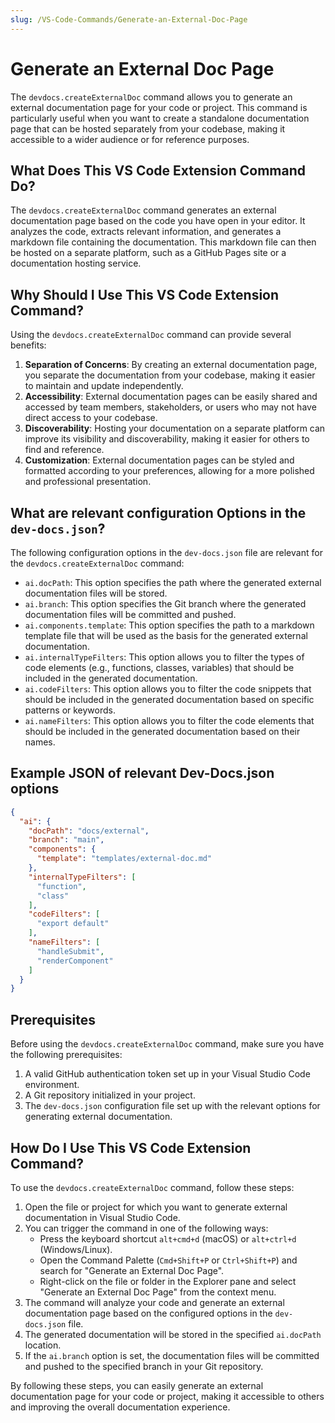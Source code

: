 ```yaml
---
slug: /VS-Code-Commands/Generate-an-External-Doc-Page
---
```


# Generate an External Doc Page

The `devdocs.createExternalDoc` command allows you to generate an external documentation page for your code or project. This command is particularly useful when you want to create a standalone documentation page that can be hosted separately from your codebase, making it accessible to a wider audience or for reference purposes.

## What Does This VS Code Extension Command Do?

The `devdocs.createExternalDoc` command generates an external documentation page based on the code you have open in your editor. It analyzes the code, extracts relevant information, and generates a markdown file containing the documentation. This markdown file can then be hosted on a separate platform, such as a GitHub Pages site or a documentation hosting service.

## Why Should I Use This VS Code Extension Command?

Using the `devdocs.createExternalDoc` command can provide several benefits:

1. **Separation of Concerns**: By creating an external documentation page, you separate the documentation from your codebase, making it easier to maintain and update independently.
2. **Accessibility**: External documentation pages can be easily shared and accessed by team members, stakeholders, or users who may not have direct access to your codebase.
3. **Discoverability**: Hosting your documentation on a separate platform can improve its visibility and discoverability, making it easier for others to find and reference.
4. **Customization**: External documentation pages can be styled and formatted according to your preferences, allowing for a more polished and professional presentation.

## What are relevant configuration Options in the `dev-docs.json`?

The following configuration options in the `dev-docs.json` file are relevant for the `devdocs.createExternalDoc` command:

- `ai.docPath`: This option specifies the path where the generated external documentation files will be stored.
- `ai.branch`: This option specifies the Git branch where the generated documentation files will be committed and pushed.
- `ai.components.template`: This option specifies the path to a markdown template file that will be used as the basis for the generated external documentation.
- `ai.internalTypeFilters`: This option allows you to filter the types of code elements (e.g., functions, classes, variables) that should be included in the generated documentation.
- `ai.codeFilters`: This option allows you to filter the code snippets that should be included in the generated documentation based on specific patterns or keywords.
- `ai.nameFilters`: This option allows you to filter the code elements that should be included in the generated documentation based on their names.

## Example JSON of relevant Dev-Docs.json options

```json
{
  "ai": {
    "docPath": "docs/external",
    "branch": "main",
    "components": {
      "template": "templates/external-doc.md"
    },
    "internalTypeFilters": [
      "function",
      "class"
    ],
    "codeFilters": [
      "export default"
    ],
    "nameFilters": [
      "handleSubmit",
      "renderComponent"
    ]
  }
}
```

## Prerequisites

Before using the `devdocs.createExternalDoc` command, make sure you have the following prerequisites:

1. A valid GitHub authentication token set up in your Visual Studio Code environment.
2. A Git repository initialized in your project.
3. The `dev-docs.json` configuration file set up with the relevant options for generating external documentation.

## How Do I Use This VS Code Extension Command?

To use the `devdocs.createExternalDoc` command, follow these steps:

1. Open the file or project for which you want to generate external documentation in Visual Studio Code.
2. You can trigger the command in one of the following ways:
   - Press the keyboard shortcut `alt+cmd+d` (macOS) or `alt+ctrl+d` (Windows/Linux).
   - Open the Command Palette (`Cmd+Shift+P` or `Ctrl+Shift+P`) and search for "Generate an External Doc Page".
   - Right-click on the file or folder in the Explorer pane and select "Generate an External Doc Page" from the context menu.
3. The command will analyze your code and generate an external documentation page based on the configured options in the `dev-docs.json` file.
4. The generated documentation will be stored in the specified `ai.docPath` location.
5. If the `ai.branch` option is set, the documentation files will be committed and pushed to the specified branch in your Git repository.

By following these steps, you can easily generate an external documentation page for your code or project, making it accessible to others and improving the overall documentation experience.
  
  